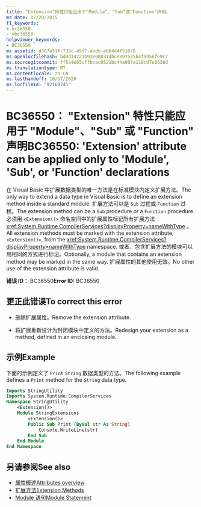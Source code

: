 ```yaml
---
title: “Extension”特性只能应用于“Module”、“Sub”或“Function”声明。
ms.date: 07/20/2015
f1_keywords:
- bc36550
- vbc36550
helpviewer_keywords:
- BC36550
ms.assetid: 4387a51f-733c-45d7-abdb-eb64d4f51078
ms.openlocfilehash: bd4d14721b93800831dbce897535b4f5956fe9c7
ms.sourcegitcommit: ff5a4eb5cffbcac9521bc44a907a118cd7e8638d
ms.translationtype: MT
ms.contentlocale: zh-CN
ms.lasthandoff: 10/17/2020
ms.locfileid: "92160745"
---
```

# <a name="bc36550-extension-attribute-can-be-applied-only-to-module-sub-or-function-declarations"></a><span data-ttu-id="4eea1-102">BC36550： "Extension" 特性只能应用于 "Module"、"Sub" 或 "Function" 声明</span><span class="sxs-lookup"><span data-stu-id="4eea1-102">BC36550: 'Extension' attribute can be applied only to 'Module', 'Sub', or 'Function' declarations</span></span>

<span data-ttu-id="4eea1-103">在 Visual Basic 中扩展数据类型的唯一方法是在标准模块内定义扩展方法。</span><span class="sxs-lookup"><span data-stu-id="4eea1-103">The only way to extend a data type in Visual Basic is to define an extension method inside a standard module.</span></span> <span data-ttu-id="4eea1-104">扩展方法可以是 `Sub` 过程或 `Function` 过程。</span><span class="sxs-lookup"><span data-stu-id="4eea1-104">The extension method can be a `Sub` procedure or a `Function` procedure.</span></span> <span data-ttu-id="4eea1-105">必须用 `<Extension()>` 命名空间中的扩展属性标记所有扩展方法 <xref:System.Runtime.CompilerServices?displayProperty=nameWithType> 。</span><span class="sxs-lookup"><span data-stu-id="4eea1-105">All extension methods must be marked with the extension attribute, `<Extension()>`, from the <xref:System.Runtime.CompilerServices?displayProperty=nameWithType> namespace.</span></span> <span data-ttu-id="4eea1-106">或者，包含扩展方法的模块可以用相同的方式进行标记。</span><span class="sxs-lookup"><span data-stu-id="4eea1-106">Optionally, a module that contains an extension method may be marked in the same way.</span></span> <span data-ttu-id="4eea1-107">扩展属性的其他使用无效。</span><span class="sxs-lookup"><span data-stu-id="4eea1-107">No other use of the extension attribute is valid.</span></span>

<span data-ttu-id="4eea1-108">**错误 ID：** BC36550</span><span class="sxs-lookup"><span data-stu-id="4eea1-108">**Error ID:** BC36550</span></span>

## <a name="to-correct-this-error"></a><span data-ttu-id="4eea1-109">更正此错误</span><span class="sxs-lookup"><span data-stu-id="4eea1-109">To correct this error</span></span>

- <span data-ttu-id="4eea1-110">删除扩展属性。</span><span class="sxs-lookup"><span data-stu-id="4eea1-110">Remove the extension attribute.</span></span>

- <span data-ttu-id="4eea1-111">将扩展重新设计为封闭模块中定义的方法。</span><span class="sxs-lookup"><span data-stu-id="4eea1-111">Redesign your extension as a method, defined in an enclosing module.</span></span>

## <a name="example"></a><span data-ttu-id="4eea1-112">示例</span><span class="sxs-lookup"><span data-stu-id="4eea1-112">Example</span></span>

<span data-ttu-id="4eea1-113">下面的示例定义了 `Print` `String` 数据类型的方法。</span><span class="sxs-lookup"><span data-stu-id="4eea1-113">The following example defines a `Print` method for the `String` data type.</span></span>

```vb
Imports StringUtility
Imports System.Runtime.CompilerServices
Namespace StringUtility
    <Extension()>
    Module StringExtensions
        <Extension()>
        Public Sub Print (ByVal str As String)
            Console.WriteLine(str)
        End Sub
    End Module
End Namespace
```

## <a name="see-also"></a><span data-ttu-id="4eea1-114">另请参阅</span><span class="sxs-lookup"><span data-stu-id="4eea1-114">See also</span></span>

- [<span data-ttu-id="4eea1-115">属性概述</span><span class="sxs-lookup"><span data-stu-id="4eea1-115">Attributes overview</span></span>](../../programming-guide/concepts/attributes/index.md)
- [<span data-ttu-id="4eea1-116">扩展方法</span><span class="sxs-lookup"><span data-stu-id="4eea1-116">Extension Methods</span></span>](../../programming-guide/language-features/procedures/extension-methods.md)
- [<span data-ttu-id="4eea1-117">Module 语句</span><span class="sxs-lookup"><span data-stu-id="4eea1-117">Module Statement</span></span>](../statements/module-statement.md)
